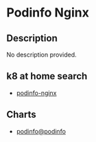 # Podinfo Nginx

## Description

No description provided.

## k8 at home search

- [podinfo-nginx](https://nanne.dev/k8s-at-home-search/#/podinfo-nginx)

## Charts

- [podinfo@podinfo](https://stefanprodan.github.io/podinfo/)
